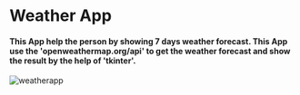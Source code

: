 # Weather App
#### This App help the person by showing 7 days weather forecast. This App use the 'openweathermap.org/api' to get the weather forecast and show the result by the help of 'tkinter'.

![weatherapp](https://github.com/vashukashyap/weatherApp/assets/129667408/2919f7f8-21a2-40e7-8c58-31351118203b)
